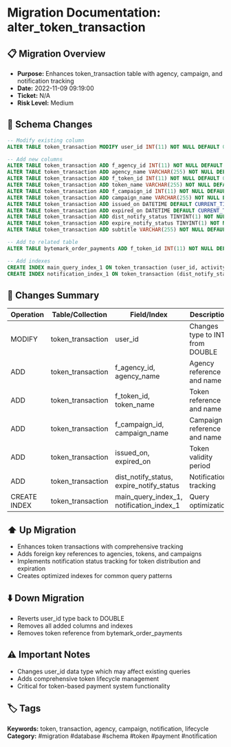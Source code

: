 # Migration Documentation: alter_token_transaction

## 📋 Migration Overview
- **Purpose:** Enhances token_transaction table with agency, campaign, and notification tracking
- **Date:** 2022-11-09 09:19:00
- **Ticket:** N/A
- **Risk Level:** Medium

## 🔧 Schema Changes
```sql
-- Modify existing column
ALTER TABLE token_transaction MODIFY user_id INT(11) NOT NULL DEFAULT 0;

-- Add new columns
ALTER TABLE token_transaction ADD f_agency_id INT(11) NOT NULL DEFAULT 0;
ALTER TABLE token_transaction ADD agency_name VARCHAR(255) NOT NULL DEFAULT '';
ALTER TABLE token_transaction ADD f_token_id INT(11) NOT NULL DEFAULT 0;
ALTER TABLE token_transaction ADD token_name VARCHAR(255) NOT NULL DEFAULT '';
ALTER TABLE token_transaction ADD f_campaign_id INT(11) NOT NULL DEFAULT 0;
ALTER TABLE token_transaction ADD campaign_name VARCHAR(255) NOT NULL DEFAULT '';
ALTER TABLE token_transaction ADD issued_on DATETIME DEFAULT CURRENT_TIMESTAMP;
ALTER TABLE token_transaction ADD expired_on DATETIME DEFAULT CURRENT_TIMESTAMP;
ALTER TABLE token_transaction ADD dist_notify_status TINYINT(1) NOT NULL DEFAULT 0;
ALTER TABLE token_transaction ADD expire_notify_status TINYINT(1) NOT NULL DEFAULT 0;
ALTER TABLE token_transaction ADD subtitle VARCHAR(255) NOT NULL DEFAULT '';

-- Add to related table
ALTER TABLE bytemark_order_payments ADD f_token_id INT(11) NOT NULL DEFAULT 0;

-- Add indexes
CREATE INDEX main_query_index_1 ON token_transaction (user_id, activity_type, f_agency_id, f_token_id, issued_on, expired_on);
CREATE INDEX notification_index_1 ON token_transaction (dist_notify_status, expire_notify_status);
```

## 📝 Changes Summary
| Operation | Table/Collection | Field/Index | Description |
|-----------|-----------------|-------------|-------------|
| MODIFY | token_transaction | user_id | Changes type to INT from DOUBLE |
| ADD | token_transaction | f_agency_id, agency_name | Agency reference and name |
| ADD | token_transaction | f_token_id, token_name | Token reference and name |
| ADD | token_transaction | f_campaign_id, campaign_name | Campaign reference and name |
| ADD | token_transaction | issued_on, expired_on | Token validity period |
| ADD | token_transaction | dist_notify_status, expire_notify_status | Notification tracking |
| CREATE INDEX | token_transaction | main_query_index_1, notification_index_1 | Query optimization |

## ⬆️ Up Migration
- Enhances token transactions with comprehensive tracking
- Adds foreign key references to agencies, tokens, and campaigns
- Implements notification status tracking for token distribution and expiration
- Creates optimized indexes for common query patterns

## ⬇️ Down Migration
- Reverts user_id type back to DOUBLE
- Removes all added columns and indexes
- Removes token reference from bytemark_order_payments

## ⚠️ Important Notes
- Changes user_id data type which may affect existing queries
- Adds comprehensive token lifecycle management
- Critical for token-based payment system functionality

## 🏷️ Tags
**Keywords:** token, transaction, agency, campaign, notification, lifecycle
**Category:** #migration #database #schema #token #payment #notification